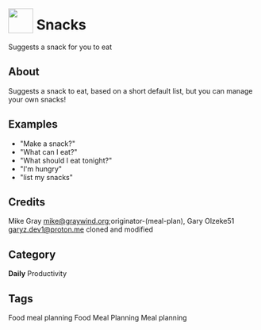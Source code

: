 # <img src="https://raw.githack.com/FortAwesome/Font-Awesome/master/svgs/solid/utensils.svg" card_color="#22A7F0" width="50" height="50" style="vertical-align:bottom"/> Snacks

Suggests a snack for you to eat

## About

Suggests a snack to eat, based on a short default list, but you can manage your own snacks!

## Examples

- "Make a snack?"
- "What can I eat?"
- "What should I eat tonight?"
- "I'm hungry"
- "list my snacks"

## Credits

Mike Gray <mike@graywind.org>;originator-(meal-plan), 
Gary Olzeke51 <garyz.dev1@proton.me>
   cloned and modified

## Category

**Daily**
Productivity

## Tags

Food meal planning
Food
Meal
Planning
Meal planning
